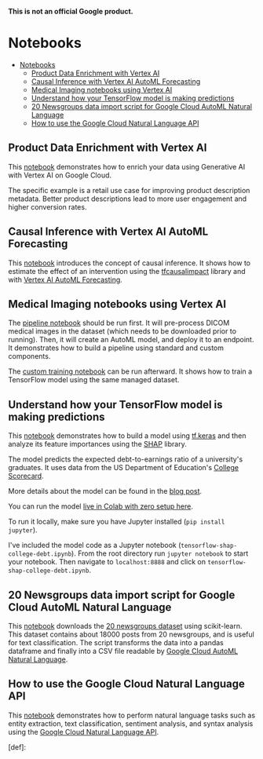 **This is not an official Google product.**

# Notebooks

- [Notebooks](#notebooks)
  - [Product Data Enrichment with Vertex AI](#product-data-enrichment-with-vertex-ai)
  - [Causal Inference with Vertex AI AutoML Forecasting](#causal-inference-with-vertex-ai-automl-forecasting)
  - [Medical Imaging notebooks using Vertex AI](#medical-imaging-notebooks-using-vertex-ai)
  - [Understand how your TensorFlow model is making predictions](#understand-how-your-tensorflow-model-is-making-predictions)
  - [20 Newsgroups data import script for Google Cloud AutoML Natural Language](#20-newsgroups-data-import-script-for-google-cloud-automl-natural-language)
  - [How to use the Google Cloud Natural Language API](#how-to-use-the-google-cloud-natural-language-api)

## Product Data Enrichment with Vertex AI

This [notebook](Product_Data_Enrichment_with_Vertex_AI.ipynb) demonstrates how
to enrich your data using Generative AI with Vertex AI on Google Cloud.

The specific example is a retail use case for improving product description
metadata. Better product descriptions lead to more user engagement and higher
conversion rates.

## Causal Inference with Vertex AI AutoML Forecasting

This [notebook](causal_inference_with_vertex_ai_automl_forecasting.ipynb)
introduces the concept of causal inference. It shows how to estimate the effect
of an intervention using the
[tfcausalimpact](https://github.com/WillianFuks/tfcausalimpact) library and with
[Vertex AI AutoML
Forecasting](https://cloud.google.com/vertex-ai/docs/training/automl-console#forecasting).

## Medical Imaging notebooks using Vertex AI

The [pipeline notebook](medical_imaging_pipeline.ipynb) should be run first. It
will pre-process DICOM medical images in the dataset (which needs to be
downloaded prior to running). Then, it will create an AutoML model, and deploy
it to an endpoint. It demonstrates how to build a pipeline using standard and
custom components.

The [custom training notebook](medical_imaging_custom_training.ipynb) can be run
afterward. It shows how to train a TensorFlow model using the same managed
dataset.

## Understand how your TensorFlow model is making predictions

This [notebook](tensorflow-shap-college-debt.ipynb) demonstrates how to build a
model using  [tf.keras](https://www.tensorflow.org/api_docs/python/tf/keras) and
then analyze its feature importances using the
[SHAP](https://github.com/slundberg/shap) library.

The model predicts the expected debt-to-earnings ratio of a university's
graduates. It uses data from the US Department of Education's [College
Scorecard](https://collegescorecard.ed.gov/data/).

More details about the model can be found in the [blog
post](https://medium.com/@kweinmeister/understand-how-your-tensorflow-model-is-making-predictions-d0b3c7e88500).

You can run the model [live in Colab with zero setup
here](https://colab.research.google.com/github/kweinmeister/notebooks/blob/master/tensorflow-shap-college-debt.ipynb).

To run it locally, make sure you have Jupyter installed (`pip install jupyter`).

I've included the model code as a Jupyter notebook
(`tensorflow-shap-college-debt.ipynb`). From the root directory run `jupyter
notebook` to start your notebook. Then navigate to `localhost:8888` and click on
`tensorflow-shap-college-debt.ipynb`.

## 20 Newsgroups data import script for Google Cloud AutoML Natural Language

This [notebook](20_newsgroups_automl.ipynb) downloads the [20 newsgroups
dataset](https://scikit-learn.org/0.19/datasets/twenty_newsgroups.html) using
scikit-learn. This dataset contains about 18000 posts from 20 newsgroups, and is
useful for text classification. The script transforms the data into a pandas
dataframe and finally into a CSV file readable by [Google Cloud AutoML Natural
Language](https://cloud.google.com/natural-language/automl).

## How to use the Google Cloud Natural Language API

This [notebook](google_cloud_natural_language_api.ipynb) demonstrates how to
perform natural language tasks such as entity extraction, text classification,
sentiment analysis, and syntax analysis using the [Google Cloud Natural Language
API](https://cloud.google.com/natural-language/docs).


[def]: 
